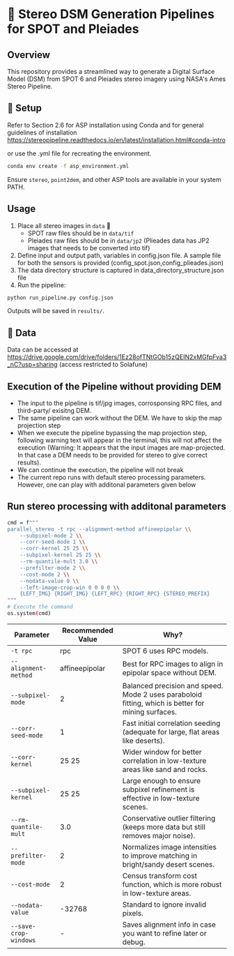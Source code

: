 # 📡 Stereo DSM Generation Pipelines for SPOT and Pleiades

## Overview
This repository provides a streamlined way to generate a Digital Surface Model (DSM) from SPOT 6 and Pleiades stereo imagery using NASA's Ames Stereo Pipeline.

## 🐍 Setup 
Refer to Section 2.6 for ASP installation using Conda and for general guidelines of installation https://stereopipeline.readthedocs.io/en/latest/installation.html#conda-intro

or use the .yml file for recreating the environment. 
```bash
conda env create -f asp_environment.yml
```

Ensure `stereo`, `point2dem`, and other ASP tools are available in your system PATH.

## Usage
1. Place all stereo images in `data` 📂
    - SPOT raw files should be in `data/tif`
    - Pleiades raw files should be in `data/jp2` (Plieades data has JP2 images that needs to be converted into tif)
2. Define input and output path, variables in config.json file. A sample file for both the sensors is provided (config_spot.json,config_plieades.json)
3. The data directory structure is captured in data_directory_structure.json file
4. Run the pipeline:
```bash
python run_pipeline.py config.json 
```

Outputs will be saved in `results/`.

##  💾 Data
Data can be accessed at https://drive.google.com/drive/folders/1Ez28ofTNtGOb15zQEIN2xMGfpFva3_nC?usp=sharing (access restricted to Solafune)

## Execution of the Pipeline without providing DEM
- The input to the pipeline is tif/jpg images, corrosponsing RPC files, and third-party/ exisitng DEM.
- The same pipeline can work without the DEM. We have to skip the map projection step
- When we execute the pipeline bypassing the map projection step, following warning text will appear in the terminal, this will not affect the execution (Warning: It appears that the input images are map-projected. In that case a DEM needs to be provided for stereo to give correct results).
- We can continue the execution, the pipeline will not break
- The current repo runs with default stereo processing parameters. However, one can play with additonal parameters given below

## Run stereo processing with additonal parameters
```bash
cmd = f"""
parallel_stereo -t rpc --alignment-method affineepipolar \\
    --subpixel-mode 2 \\
    --corr-seed-mode 1 \\
    --corr-kernel 25 25 \\
    --subpixel-kernel 25 25 \\
    --rm-quantile-mult 3.0 \\
    --prefilter-mode 2 \\
    --cost-mode 2 \\
    --nodata-value 0 \\
    --left-image-crop-win 0 0 0 0 \\
    {LEFT_IMG} {RIGHT_IMG} {LEFT_RPC} {RIGHT_RPC} {STEREO_PREFIX}
"""
# Execute the command
os.system(cmd)
```
| Parameter             | Recommended Value | Why?                                                                                               |
| --------------------- | ----------------- | -------------------------------------------------------------------------------------------------- |
| `-t rpc`              | rpc               | SPOT 6 uses RPC models.                                                                            |
| `--alignment-method`  | affineepipolar    | Best for RPC images to align in epipolar space without DEM.                                        |
| `--subpixel-mode`     | 2                 | Balanced precision and speed. Mode 2 uses paraboloid fitting, which is better for mining surfaces. |
| `--corr-seed-mode`    | 1                 | Fast initial correlation seeding (adequate for large, flat areas like deserts).                    |
| `--corr-kernel`       | 25 25             | Wider window for better correlation in low-texture areas like sand and rocks.                      |
| `--subpixel-kernel`   | 25 25             | Large enough to ensure subpixel refinement is effective in low-texture scenes.                     |
| `--rm-quantile-mult`  | 3.0               | Conservative outlier filtering (keeps more data but still removes major noise).                    |
| `--prefilter-mode`    | 2                 | Normalizes image intensities to improve matching in bright/sandy desert scenes.                    |
| `--cost-mode`         | 2                 | Census transform cost function, which is more robust in low-texture areas.                         |
| `--nodata-value`      | -32768            | Standard to ignore invalid pixels.                                                                 |
| `--save-crop-windows` | -                 | Saves alignment info in case you want to refine later or debug.                                    |
